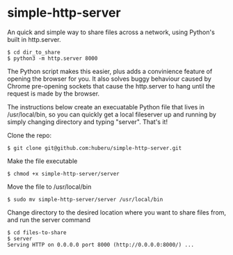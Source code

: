 # simple-http-server

An quick and simple way to share files across a network, using Python's built in http.server.

	$ cd dir_to_share
	$ python3 -m http.server 8000

The Python script makes this easier, plus adds a convinience feature of opening the browser for you. It also solves buggy behaviour caused by Chrome pre-opening sockets that cause the http.server to hang until the request is made by the browser.

The instructions below create an execuatable Python file that lives in /usr/local/bin, so you can quickly get a local fileserver up and running by simply changing directory and typing "server". That's it!

Clone the repo: 

	$ git clone git@github.com:huberu/simple-http-server.git
    
Make the file executable 

	$ chmod +x simple-http-server/server

Move the file to /usr/local/bin

	$ sudo mv simple-http-server/server /usr/local/bin

Change directory to the desired location where you want to share files from, and run the server command

	$ cd files-to-share	
	$ server
	Serving HTTP on 0.0.0.0 port 8000 (http://0.0.0.0:8000/) ...

